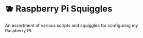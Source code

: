 # 🫐 Raspberry Pi Squiggles

An assortment of various scripts and squiggles for configuring my Raspberry PI.

<!-- An example of hurried, careless writing -->

